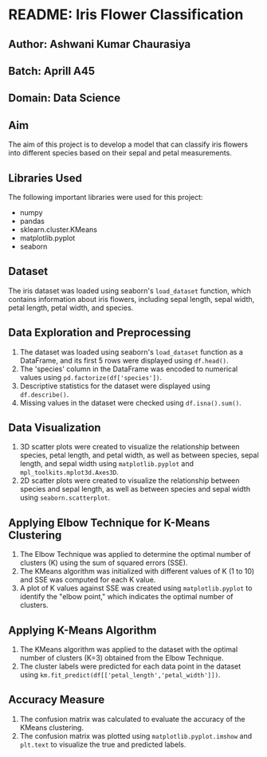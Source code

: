 # README: Iris Flower Classification

## Author: Ashwani Kumar Chaurasiya

## Batch: Aprill A45

## Domain: Data Science

## Aim

The aim of this project is to develop a model that can classify iris flowers into different species based on their sepal and petal measurements.

## Libraries Used

The following important libraries were used for this project:

- numpy
- pandas
- sklearn.cluster.KMeans
- matplotlib.pyplot
- seaborn

## Dataset

The iris dataset was loaded using seaborn's `load_dataset` function, which contains information about iris flowers, including sepal length, sepal width, petal length, petal width, and species.

## Data Exploration and Preprocessing

1. The dataset was loaded using seaborn's `load_dataset` function as a DataFrame, and its first 5 rows were displayed using `df.head()`.
2. The 'species' column in the DataFrame was encoded to numerical values using `pd.factorize(df['species'])`.
3. Descriptive statistics for the dataset were displayed using `df.describe()`.
4. Missing values in the dataset were checked using `df.isna().sum()`.

## Data Visualization

1. 3D scatter plots were created to visualize the relationship between species, petal length, and petal width, as well as between species, sepal length, and sepal width using `matplotlib.pyplot` and `mpl_toolkits.mplot3d.Axes3D`.
2. 2D scatter plots were created to visualize the relationship between species and sepal length, as well as between species and sepal width using `seaborn.scatterplot`.

## Applying Elbow Technique for K-Means Clustering

1. The Elbow Technique was applied to determine the optimal number of clusters (K) using the sum of squared errors (SSE).
2. The KMeans algorithm was initialized with different values of K (1 to 10) and SSE was computed for each K value.
3. A plot of K values against SSE was created using `matplotlib.pyplot` to identify the "elbow point," which indicates the optimal number of clusters.

## Applying K-Means Algorithm

1. The KMeans algorithm was applied to the dataset with the optimal number of clusters (K=3) obtained from the Elbow Technique.
2. The cluster labels were predicted for each data point in the dataset using `km.fit_predict(df[['petal_length','petal_width']])`.

## Accuracy Measure

1. The confusion matrix was calculated to evaluate the accuracy of the KMeans clustering.
2. The confusion matrix was plotted using `matplotlib.pyplot.imshow` and `plt.text` to visualize the true and predicted labels.
